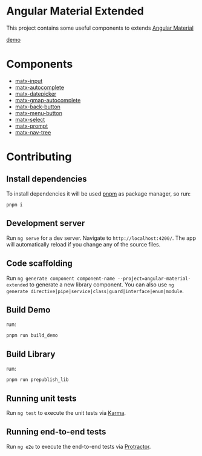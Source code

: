 # Angular Material Extended

This project contains some useful components to extends [Angular Material](https://material.angular.io/)


[demo](https://luisvt-angular.github.io/angular-material-extended)

# Components

- [matx-input](https://luisvt-angular.github.io/angular-material-extended/#/matx-input)
- [matx-autocomplete](https://luisvt-angular.github.io/angular-material-extended/#/matx-autocomplete)
- [matx-datepicker](https://luisvt-angular.github.io/angular-material-extended/#/matx-datepicker)
- [matx-gmap-autocomplete](https://luisvt-angular.github.io/angular-material-extended/#/matx-gmap-autocomplete)
- [matx-back-button](https://luisvt-angular.github.io/angular-material-extended/#/matx-back-button)
- [matx-menu-button](https://luisvt-angular.github.io/angular-material-extended/#/matx-menu-button)
- [matx-select](https://luisvt-angular.github.io/angular-material-extended/#/matx-select)
- [matx-prompt](https://luisvt-angular.github.io/angular-material-extended/#/matx-prompt)
- [matx-nav-tree](https://luisvt-angular.github.io/angular-material-extended/#/matx-nav-tree)

# Contributing

## Install dependencies

To install dependencies it will be used [pnpm](https://pnpm.js.org/) as package manager, so run: 

```shell script
pnpm i
```

## Development server

Run `ng serve` for a dev server. Navigate to `http://localhost:4200/`. The app will automatically reload if you change any of the source files.

## Code scaffolding

Run `ng generate component component-name --project=angular-material-extended` to generate a new library component. You can also use `ng generate directive|pipe|service|class|guard|interface|enum|module`.

## Build Demo

run:

```
pnpm run build_demo
```

## Build Library

run:

```
pnpm run prepublish_lib
```

## Running unit tests

Run `ng test` to execute the unit tests via [Karma](https://karma-runner.github.io).

## Running end-to-end tests

Run `ng e2e` to execute the end-to-end tests via [Protractor](http://www.protractortest.org/).
